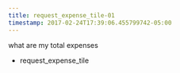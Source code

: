 ```yaml
---
title: request_expense_tile-01
timestamp: 2017-02-24T17:39:06.455799742-05:00
---
```


what are my total expenses
* request_expense_tile
